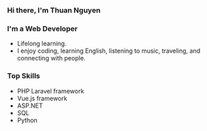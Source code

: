 ### Hi there, I'm Thuan Nguyen

### I'm a Web Developer

- Lifelong learning.
- I enjoy coding, learning English, listening to music, traveling, and connecting with people.

### Top Skills

- PHP Laravel framework
- Vue.js framework
- ASP.NET
- SQL
- Python